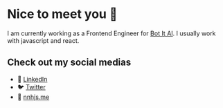 # Nice to meet you 👋

I am currently working as a Frontend Engineer for [Bot It AI](https://www.app.got-it.ai/). I usually work with javascript and react.

## Check out my social medias

- 🔗 [LinkedIn](https://www.linkedin.com/in/nnhungjs/)
- 🐦 [Twitter](https://twitter.com/nnhungjs)
- 🐳 [nnhjs.me](https://nnhjs.me)
